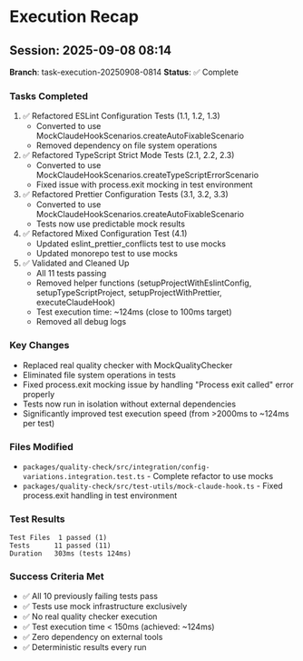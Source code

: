 # Execution Recap

## Session: 2025-09-08 08:14

**Branch**: task-execution-20250908-0814 **Status**: ✅ Complete

### Tasks Completed

1. ✅ Refactored ESLint Configuration Tests (1.1, 1.2, 1.3)
   - Converted to use MockClaudeHookScenarios.createAutoFixableScenario
   - Removed dependency on file system operations
2. ✅ Refactored TypeScript Strict Mode Tests (2.1, 2.2, 2.3)
   - Converted to use MockClaudeHookScenarios.createTypeScriptErrorScenario
   - Fixed issue with process.exit mocking in test environment
3. ✅ Refactored Prettier Configuration Tests (3.1, 3.2, 3.3)
   - Converted to use MockClaudeHookScenarios.createAutoFixableScenario
   - Tests now use predictable mock results
4. ✅ Refactored Mixed Configuration Test (4.1)
   - Updated eslint_prettier_conflicts test to use mocks
   - Updated monorepo test to use mocks
5. ✅ Validated and Cleaned Up
   - All 11 tests passing
   - Removed helper functions (setupProjectWithEslintConfig,
     setupTypeScriptProject, setupProjectWithPrettier, executeClaudeHook)
   - Test execution time: ~124ms (close to 100ms target)
   - Removed all debug logs

### Key Changes

- Replaced real quality checker with MockQualityChecker
- Eliminated file system operations in tests
- Fixed process.exit mocking issue by handling "Process exit called" error
  properly
- Tests now run in isolation without external dependencies
- Significantly improved test execution speed (from >2000ms to ~124ms per test)

### Files Modified

- `packages/quality-check/src/integration/config-variations.integration.test.ts` -
  Complete refactor to use mocks
- `packages/quality-check/src/test-utils/mock-claude-hook.ts` - Fixed
  process.exit handling in test environment

### Test Results

```
Test Files  1 passed (1)
Tests      11 passed (11)
Duration   303ms (tests 124ms)
```

### Success Criteria Met

- ✅ All 10 previously failing tests pass
- ✅ Tests use mock infrastructure exclusively
- ✅ No real quality checker execution
- ✅ Test execution time < 150ms (achieved: ~124ms)
- ✅ Zero dependency on external tools
- ✅ Deterministic results every run
